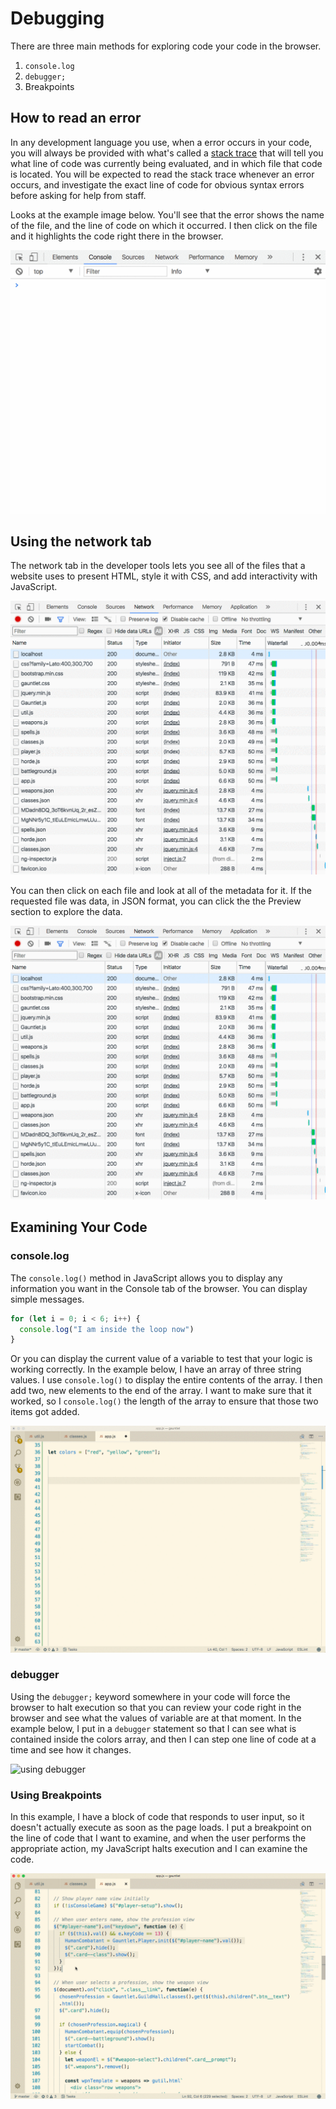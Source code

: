 # Debugging

There are three main methods for exploring code your code in the browser.

1. `console.log`
1. `debugger;`
1. Breakpoints

## How to read an error

In any development language you use, when a error occurs in your code, you will always be provided with what's called a [stack trace](https://en.wikipedia.org/wiki/Stack_trace) that will tell you what line of code was currently being evaluated, and in which file that code is located. You will be expected to read the stack trace whenever an error occurs, and investigate the exact line of code for obvious syntax errors before asking for help from staff.

Looks at the example image below. You'll see that the error shows the name of the file, and the line of code on which it occurred. I then click on the file and it highlights the code right there in the browser.

![debugging](./images/EI5yqRpHMa.gif)

## Using the network tab

The network tab in the developer tools lets you see all of the files that a website uses to present HTML, style it with CSS, and add interactivity with JavaScript.

![network tab](./images/V4gjom0YaS.gif)

You can then click on each file and look at all of the metadata for it. If the requested file was data, in JSON format, you can click the the Preview section to explore the data.

![response metadata](./images/A8LRi4fxHq.gif)

## Examining Your Code

### console.log

The `console.log()` method in JavaScript allows you to display any information you want in the Console tab of the browser. You can display simple messages.

```js
for (let i = 0; i < 6; i++) {
  console.log("I am inside the loop now")
}
```

Or you can display the current value of a variable to test that your logic is working correctly. In the example below, I have an array of three string values. I use `console.log()` to display the entire contents of the array. I then add two, new elements to the end of the array. I want to make sure that it worked, so I `console.log()` the length of the array to ensure that those two items got added.

![using console.log](./images/hVRYheNVUL.gif)

### debugger

Using the `debugger;` keyword somewhere in your code will force the browser to halt execution so that you can review your code right in the browser and see what the values of variable are at that moment. In the example below, I put in a `debugger` statement so that I can see what is contained inside the colors array, and then I can step one line of code at a time and see how it changes.

![using debugger](./images/sL7Z1090JD.gif)

### Using Breakpoints

In this example, I have a block of code that responds to user input, so it doesn't actually execute as soon as the page loads. I put a breakpoint on the line of code that I want to examine, and when the user performs the appropriate action, my JavaScript halts execution and I can examine the code.

![using breakpoints](./images/v8W1107o8K.gif)
